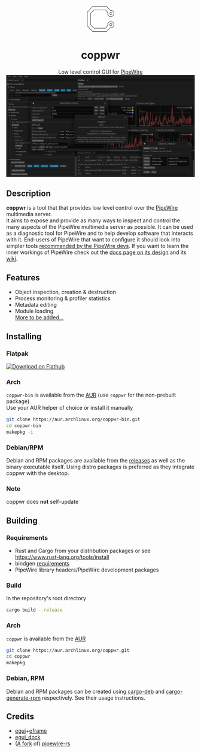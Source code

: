 <div align="center">

<img width="75" height="75" alt="Icon" src="assets/icon/128.png"/>

# coppwr
Low level control GUI for [PipeWire](https://pipewire.org)
![Screenshot](assets/sc.png)

</div>

## Description
**coppwr** is a tool that that provides low level control over the [PipeWire](https://pipewire.org) multimedia server.  
It aims to expose and provide as many ways to inspect and control the many aspects of the PipeWire multimedia server as possible.
It can be used as a diagnostic tool for PipeWire and to help develop software that interacts with it.
End-users of PipeWire that want to configure it should look into simpler tools
[recommended by the PipeWire devs](https://gitlab.freedesktop.org/pipewire/pipewire/-/wikis/FAQ#is-there-a-native-gui-tool-to-configure-pipewire).
If you want to learn the inner workings of PipeWire check out the [docs page on its design](https://docs.pipewire.org/page_pipewire.html)
and its [wiki](https://gitlab.freedesktop.org/pipewire/pipewire/-/wikis/home).

## Features
- Object inspection, creation & destruction
- Process monitoring & profiler statistics
- Metadata editing
- Module loading  
[More to be added...](https://github.com/dimtpap/coppwr/issues/1)

## Installing
### Flatpak
<a href='https://flathub.org/apps/xyz.dimtpap.coppwr'><img width='240' alt='Download on Flathub' src='https://dl.flathub.org/assets/badges/flathub-badge-en.png'/></a>
### Arch
`coppwr-bin` is available from the [AUR](https://aur.archlinux.org/packages/coppwr-bin) (use `coppwr` for the non-prebuilt package).  
Use your AUR helper of choice or install it manually
```sh
git clone https://aur.archlinux.org/coppwr-bin.git
cd coppwr-bin
makepkg -i
```
### Debian/RPM
Debian and RPM packages are available from the [releases](https://github.com/dimtpap/coppwr/releases/latest)
as well as the binary executable itself. Using distro packages is preferred as they integrate coppwr with the desktop.  
### **Note**
coppwr does **not** self-update

## Building
### Requirements
- Rust and Cargo from your distribution packages or see https://www.rust-lang.org/tools/install
- bindgen [requirements](https://rust-lang.github.io/rust-bindgen/requirements.html)
- PipeWire library headers/PipeWire development packages
### Build
In the repository's root directory
```sh
cargo build --release
```
### Arch
`coppwr` is available from the [AUR](https://aur.archlinux.org/packages?O=0&K=coppwr)  
```sh
git clone https://aur.archlinux.org/coppwr.git
cd coppwr
makepkg
```
### Debian, RPM
Debian and RPM packages can be created using [cargo-deb](https://github.com/kornelski/cargo-deb#readme)
and [cargo-generate-rpm](https://github.com/cat-in-136/cargo-generate-rpm#cargo-generate-rpm) respectively.
See their usage instructions.

## Credits
- [egui](https://crates.io/crates/egui)+[eframe](https://crates.io/crates/eframe)
- [egui_dock](https://crates.io/crates/egui_dock)
- ([A fork](https://gitlab.freedesktop.org/dimtpap/pipewire-rs/-/tree/coppwr) of) [pipewire-rs](https://crates.io/crates/pipewire)
